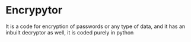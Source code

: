# Encrypytor
It is a code for encryption of passwords or any type of data, and it has an inbuilt decryptor as well, it is coded purely in python
